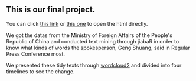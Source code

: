 ## This is our final project.

You can click [this link](https://jouanc99.github.io/final_project/wordscloud.html) or [this one](https://jouanc99.github.io/final_project/c.html#1) to open the html directly.

We got the datas from the Ministry of Foreign Affairs of the People's Republic of China and conducted text mining through jiabaR in order to know what kinds of words the spokesperson, Geng Shuang, said in Regular Press Conference most.

We presented these tidy texts through [wordcloud2](https://github.com/Lchiffon/wordcloud2) and divided into four timelines to see the change.

